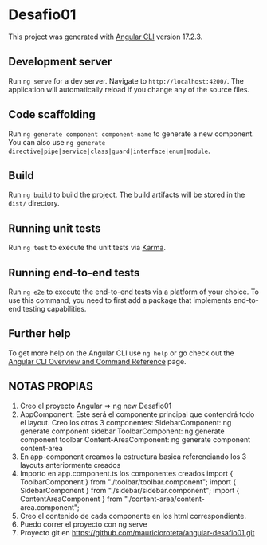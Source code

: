 # Desafio01

This project was generated with [Angular CLI](https://github.com/angular/angular-cli) version 17.2.3.

## Development server

Run `ng serve` for a dev server. Navigate to `http://localhost:4200/`. The application will automatically reload if you change any of the source files.

## Code scaffolding

Run `ng generate component component-name` to generate a new component. You can also use `ng generate directive|pipe|service|class|guard|interface|enum|module`.

## Build

Run `ng build` to build the project. The build artifacts will be stored in the `dist/` directory.

## Running unit tests

Run `ng test` to execute the unit tests via [Karma](https://karma-runner.github.io).

## Running end-to-end tests

Run `ng e2e` to execute the end-to-end tests via a platform of your choice. To use this command, you need to first add a package that implements end-to-end testing capabilities.

## Further help

To get more help on the Angular CLI use `ng help` or go check out the [Angular CLI Overview and Command Reference](https://angular.io/cli) page.

## NOTAS PROPIAS

1. Creo el proyecto Angular => ng new Desafio01
2.  AppComponent: Este será el componente principal que contendrá todo el layout.
    Creo los otros 3 componentes:
      SidebarComponent: ng generate component sidebar
      ToolbarComponent: ng generate component toolbar
      Content-AreaComponent: ng generate component content-area
3. En app-component creamos la estructura basica referenciando los 3 layouts anteriormente creados
4.  Importo en app.component.ts los componentes creados
    import { ToolbarComponent } from "./toolbar/toolbar.component";
    import { SidebarComponent } from "./sidebar/sidebar.component";
    import { ContentAreaComponent } from "./content-area/content-area.component";
5. Creo el contenido de cada componente en los html correspondiente.
6. Puedo correr el proyecto con ng serve
7. Proyecto git en https://github.com/mauricioroteta/angular-desafio01.git
